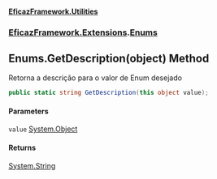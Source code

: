 #### [EficazFramework.Utilities](EficazFrameworkUtilities.md 'EficazFramework Utilities')
### [EficazFramework.Extensions](EficazFrameworkUtilities.md#EficazFramework_Extensions 'EficazFramework.Extensions').[Enums](Enums.md 'EficazFramework.Extensions.Enums')
## Enums.GetDescription(object) Method
Retorna a descrição para o valor de Enum desejado  
```csharp
public static string GetDescription(this object value);
```
#### Parameters
<a name='EficazFramework_Extensions_Enums_GetDescription(object)_value'></a>
`value` [System.Object](https://docs.microsoft.com/en-us/dotnet/api/System.Object 'System.Object')  
  
#### Returns
[System.String](https://docs.microsoft.com/en-us/dotnet/api/System.String 'System.String')  

